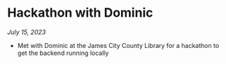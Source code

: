 # Hackathon with Dominic

*July 15, 2023*

- Met with Dominic at the James City County Library for a hackathon to get the backend running locally
